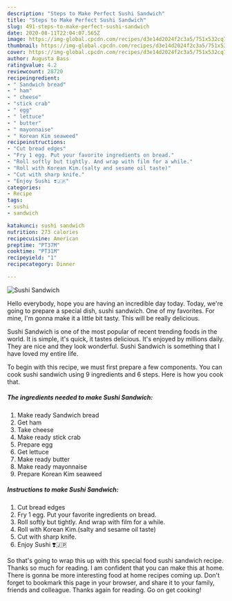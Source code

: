 ```yaml
---
description: "Steps to Make Perfect Sushi Sandwich"
title: "Steps to Make Perfect Sushi Sandwich"
slug: 491-steps-to-make-perfect-sushi-sandwich
date: 2020-08-11T22:04:07.565Z
image: https://img-global.cpcdn.com/recipes/d3e14d2024f2c3a5/751x532cq70/sushi-sandwich-recipe-main-photo.jpg
thumbnail: https://img-global.cpcdn.com/recipes/d3e14d2024f2c3a5/751x532cq70/sushi-sandwich-recipe-main-photo.jpg
cover: https://img-global.cpcdn.com/recipes/d3e14d2024f2c3a5/751x532cq70/sushi-sandwich-recipe-main-photo.jpg
author: Augusta Bass
ratingvalue: 4.2
reviewcount: 28720
recipeingredient:
- " Sandwich bread"
- " ham"
- " cheese"
- "stick crab"
- " egg"
- " lettuce"
- " butter"
- " mayonnaise"
- " Korean Kim seaweed"
recipeinstructions:
- "Cut bread edges"
- "Fry 1 egg. Put your favorite ingredients on bread."
- "Roll softly but tightly. And wrap with film for a while."
- "Roll with Korean Kim.(salty and sesame oil taste)"
- "Cut with sharp knife."
- "Enjoy Sushi ❣️🇯🇵"
categories:
- Recipe
tags:
- sushi
- sandwich

katakunci: sushi sandwich 
nutrition: 273 calories
recipecuisine: American
preptime: "PT37M"
cooktime: "PT31M"
recipeyield: "1"
recipecategory: Dinner

---
```



![Sushi Sandwich](https://img-global.cpcdn.com/recipes/d3e14d2024f2c3a5/751x532cq70/sushi-sandwich-recipe-main-photo.jpg)

Hello everybody, hope you are having an incredible day today. Today, we're going to prepare a special dish, sushi sandwich. One of my favorites. For mine, I'm gonna make it a little bit tasty. This will be really delicious.



Sushi Sandwich is one of the most popular of recent trending foods in the world. It is simple, it's quick, it tastes delicious. It's enjoyed by millions daily. They are nice and they look wonderful. Sushi Sandwich is something that I have loved my entire life.


To begin with this recipe, we must first prepare a few components. You can cook sushi sandwich using 9 ingredients and 6 steps. Here is how you cook that.

<!--inarticleads1-->

##### The ingredients needed to make Sushi Sandwich:

1. Make ready  Sandwich bread
1. Get  ham
1. Take  cheese
1. Make ready stick crab
1. Prepare  egg
1. Get  lettuce
1. Make ready  butter
1. Make ready  mayonnaise
1. Prepare  Korean Kim seaweed




<!--inarticleads2-->

##### Instructions to make Sushi Sandwich:

1. Cut bread edges
1. Fry 1 egg. Put your favorite ingredients on bread.
1. Roll softly but tightly. And wrap with film for a while.
1. Roll with Korean Kim.(salty and sesame oil taste)
1. Cut with sharp knife.
1. Enjoy Sushi ❣️🇯🇵




So that's going to wrap this up with this special food sushi sandwich recipe. Thanks so much for reading. I am confident that you can make this at home. There is gonna be more interesting food at home recipes coming up. Don't forget to bookmark this page in your browser, and share it to your family, friends and colleague. Thanks again for reading. Go on get cooking!
